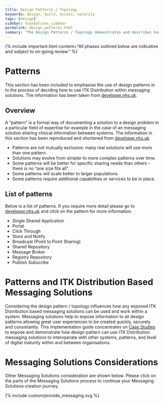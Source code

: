 ```yaml
---
title: Design Patterns / Topology
keywords: design, build, access, security
tags: [design]
sidebar: foundations_sidebar
permalink: design_patterns.html
summary: "The Design Patterns / Topology demonstrates and describes how various design patterns can influence access, security and use of messaging solutions."
---
```


{% include important.html content="All phases outlined below are indicative and subject to on-going review." %}

# Patterns #

This section has been included to emphasise the use of design patterns in to the process of deciding how to use ITK Distribution within messaging solutions. The information has been taken from [developer.nhs.uk](https://developer.nhs.uk/library/architecture/integration-patterns/information-sharing-patterns-summary/).

## Overview ## 

A “pattern” is a formal way of documenting a solution to a design problem in a particular field of expertise for example in the case of an messaging solution sharing clinical information between systems. The information in this section has been reproduced and shortened from [developer.nhs.uk](https://developer.nhs.uk/library/architecture/integration-patterns/information-sharing-patterns-summary/)
- Patterns are not mutually exclusive: many real solutions will use more than one pattern.
- Solutions may evolve from simpler to more complex patterns over time.
- Some patterns will be better for specific sharing needs than others – there is no “one size fits all”.
- Some patterns will scale better to larger populations.
- Some patterns require additional capabilities or services to be in place.

## List of patterns ##

Below is a list of patterns. If you require more detail please go to [developer.nhs.uk](https://developer.nhs.uk/library/architecture/integration-patterns/information-sharing-patterns-summary/) and click on the pattern for more information. 

- Single Shared Application
- Portal
- Click Through
- Store and Notify
- Broadcast (Point to Point Sharing)
- Shared Repository
- Message Broker
- Registry Repository
- Publish Subscribe

# Patterns and ITK Distribution Based Messaging Solutions  #

Considering the design pattern / topology influences how any exposed ITK Distribution based messaging solutions can be used and work within a system. Messaging solutions help to expose information to all design patterns allowing great user experiences to be created quickly, securely and consistantly. This implementation guide concentrates on [Case Studies](/engage_case_studies.html) to expose and demonstrate how design pattern can use ITK Distribution messaging solutions to interoperate with other systems, patterns, and level of digital maturity within and between organisations.

# Messaging Solutions Considerations #

Other Messaging Solutions consideration are shown below. Please click on the parts of the Messaging Solutions process to continue your Messaging Solutions creation journey.

{% include custom/provide_messaging.svg %}

